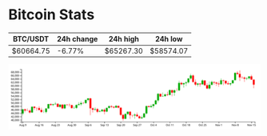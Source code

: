 # Bitcoin Stats

BTC/USDT|24h change|24h high|24h low|
|---|---|---|---|
|$60664.75|-6.77%|$65267.30|$58574.07|

<img src="./chart.svg">
